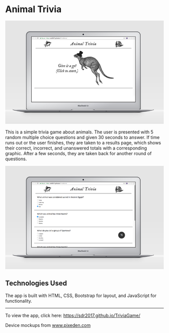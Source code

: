 # Animal Trivia

![homepage](assets/images/desktop2.jpg)

This is a simple trivia game about animals. The user is presented with 5 random multiple choice questions and given 30 seconds to answer. If time runs out or the user finishes, they are taken to a results page, which shows their correct, incorrect, and unanswered totals with a corresponding graphic. After a few seconds, they are taken back for another round of questions. 

![trivia](assets/images/desktop1.jpg)

## Technologies Used
The app is built with HTML, CSS, Bootstrap for layout, and JavaScript for functionality.

---

To view the app, click here:
https://sdr2017.github.io/TriviaGame/

Device mockups from www.pixeden.com